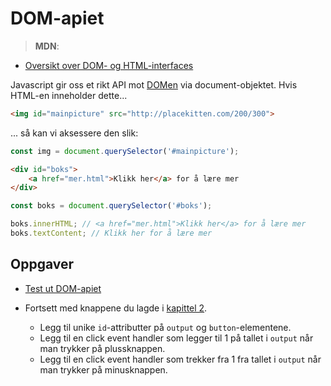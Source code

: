 # DOM-apiet

> **MDN**:
* [Oversikt over DOM- og HTML-interfaces](https://developer.mozilla.org/en-US/docs/Web/API/Document_Object_Model)

Javascript gir oss et rikt API mot [DOMen](01-intro-til-weben/03-dom.md) via document-objektet.
Hvis HTML-en inneholder dette...
```html
<img id="mainpicture" src="http://placekitten.com/200/300">
```
... så kan vi aksessere den slik:

```js
const img = document.querySelector('#mainpicture');
```

```html
<div id="boks">
    <a href="mer.html">Klikk her</a> for å lære mer
</div>
```

```javascript
const boks = document.querySelector('#boks');

boks.innerHTML; // <a href="mer.html">Klikk her</a> for å lære mer
boks.textContent; // Klikk her for å lære mer
```
## Oppgaver
* [Test ut DOM-apiet](http://jsbin.com/povoyoz/24/edit?js,console)

* Fortsett med knappene du lagde i [kapittel 2](../02-html/06-knapper).
  * Legg til unike `id`-attributter på `output` og `button`-elementene.
  * Legg til en click event handler som legger til 1 på tallet i `output` når man trykker på plussknappen.
  * Legg til en click event handler som trekker fra 1 fra tallet i `output` når man trykker på minusknappen.
